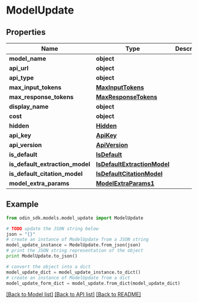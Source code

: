# ModelUpdate


## Properties

Name | Type | Description | Notes
------------ | ------------- | ------------- | -------------
**model_name** | **object** |  | 
**api_url** | **object** |  | 
**api_type** | **object** |  | 
**max_input_tokens** | [**MaxInputTokens**](MaxInputTokens.md) |  | 
**max_response_tokens** | [**MaxResponseTokens**](MaxResponseTokens.md) |  | 
**display_name** | **object** |  | 
**cost** | **object** |  | 
**hidden** | [**Hidden**](Hidden.md) |  | [optional] 
**api_key** | [**ApiKey**](ApiKey.md) |  | [optional] 
**api_version** | [**ApiVersion**](ApiVersion.md) |  | [optional] 
**is_default** | [**IsDefault**](IsDefault.md) |  | [optional] 
**is_default_extraction_model** | [**IsDefaultExtractionModel**](IsDefaultExtractionModel.md) |  | [optional] 
**is_default_citation_model** | [**IsDefaultCitationModel**](IsDefaultCitationModel.md) |  | [optional] 
**model_extra_params** | [**ModelExtraParams1**](ModelExtraParams1.md) |  | [optional] 

## Example

```python
from odin_sdk.models.model_update import ModelUpdate

# TODO update the JSON string below
json = "{}"
# create an instance of ModelUpdate from a JSON string
model_update_instance = ModelUpdate.from_json(json)
# print the JSON string representation of the object
print ModelUpdate.to_json()

# convert the object into a dict
model_update_dict = model_update_instance.to_dict()
# create an instance of ModelUpdate from a dict
model_update_form_dict = model_update.from_dict(model_update_dict)
```
[[Back to Model list]](../README.md#documentation-for-models) [[Back to API list]](../README.md#documentation-for-api-endpoints) [[Back to README]](../README.md)


